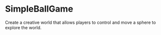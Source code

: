 # SimpleBallGame
Create a creative world that allows players to control and move a sphere to explore the world.
